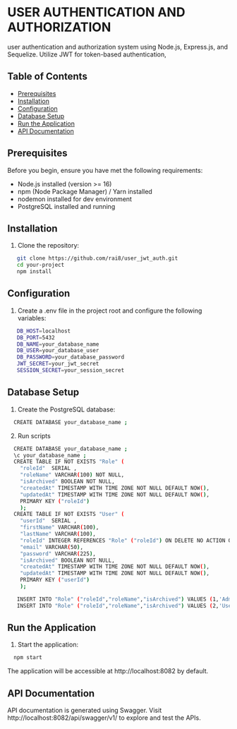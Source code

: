 # USER AUTHENTICATION AND AUTHORIZATION

user authentication and authorization system using Node.js, Express.js, and Sequelize. Utilize JWT for token-based authentication,

## Table of Contents

- [Prerequisites](#prerequisites)
- [Installation](#installation)
- [Configuration](#configuration)
- [Database Setup](#database-setup)
- [Run the Application](#run-the-application)
- [API Documentation](#api-documentation)

## Prerequisites

Before you begin, ensure you have met the following requirements:

- Node.js installed (version >= 16)
- npm (Node Package Manager) / Yarn installed
- nodemon installed for dev environment
- PostgreSQL installed and running

## Installation

1. Clone the repository:

```bash
   git clone https://github.com/rai8/user_jwt_auth.git
   cd your-project
   npm install
```

## Configuration

1. Create a .env file in the project root and configure the following variables:

```bash
   DB_HOST=localhost
   DB_PORT=5432
   DB_NAME=your_database_name
   DB_USER=your_database_user
   DB_PASSWORD=your_database_password
   JWT_SECRET=your_jwt_secret
   SESSION_SECRET=your_session_secret
```

## Database Setup

1. Create the PostgreSQL database:

```bash
  CREATE DATABASE your_database_name ;
```

2. Run scripts

```bash
  CREATE DATABASE your_database_name ;
  \c your_database_name ;
  CREATE TABLE IF NOT EXISTS "Role" (
    "roleId"  SERIAL ,
    "roleName" VARCHAR(100) NOT NULL,
    "isArchived" BOOLEAN NOT NULL,
    "createdAt" TIMESTAMP WITH TIME ZONE NOT NULL DEFAULT NOW(),
    "updatedAt" TIMESTAMP WITH TIME ZONE NOT NULL DEFAULT NOW(),
    PRIMARY KEY ("roleId")
    );
  CREATE TABLE IF NOT EXISTS "User" (
    "userId"  SERIAL ,
    "firstName" VARCHAR(100),
    "lastName" VARCHAR(100),
    "roleId" INTEGER REFERENCES "Role" ("roleId") ON DELETE NO ACTION ON UPDATE CASCADE,
    "email" VARCHAR(50),
    "password" VARCHAR(225),
    "isArchived" BOOLEAN NOT NULL,
    "createdAt" TIMESTAMP WITH TIME ZONE NOT NULL DEFAULT NOW(),
    "updatedAt" TIMESTAMP WITH TIME ZONE NOT NULL DEFAULT NOW(),
    PRIMARY KEY ("userId")
    );

   INSERT INTO "Role" ("roleId","roleName","isArchived") VALUES (1,'Admin',false);
   INSERT INTO "Role" ("roleId","roleName","isArchived") VALUES (2,'User',false);
```

## Run the Application

1. Start the application:

```bash
  npm start
```

The application will be accessible at http://localhost:8082 by default.

## API Documentation

API documentation is generated using Swagger. Visit http://localhost:8082/api/swagger/v1/ to explore and test the APIs.

